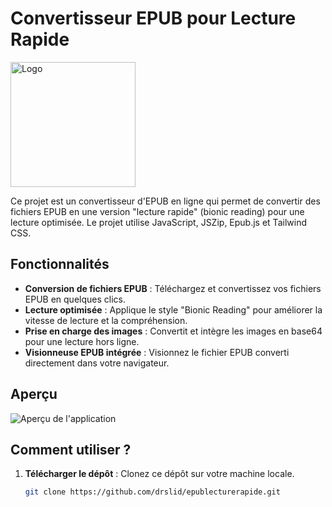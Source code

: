 # Convertisseur EPUB pour Lecture Rapide

<img src="https://drslid.github.io/epublecturerapide/logo.png" alt="Logo" width="200"/>

Ce projet est un convertisseur d'EPUB en ligne qui permet de convertir des fichiers EPUB en une version "lecture rapide" (bionic reading) pour une lecture optimisée. Le projet utilise JavaScript, JSZip, Epub.js et Tailwind CSS.

## Fonctionnalités

- **Conversion de fichiers EPUB** : Téléchargez et convertissez vos fichiers EPUB en quelques clics.
- **Lecture optimisée** : Applique le style "Bionic Reading" pour améliorer la vitesse de lecture et la compréhension.
- **Prise en charge des images** : Convertit et intègre les images en base64 pour une lecture hors ligne.
- **Visionneuse EPUB intégrée** : Visionnez le fichier EPUB converti directement dans votre navigateur.

## Aperçu

![Aperçu de l'application](https://drslid.github.io/epublecturerapide/screenshot.png)

## Comment utiliser ?

1. **Télécharger le dépôt** : Clonez ce dépôt sur votre machine locale.
   ```bash
   git clone https://github.com/drslid/epublecturerapide.git
